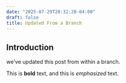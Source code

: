 ```yaml
---
date: "2025-07-29T20:32:20-04:00"
draft: false
title: Updated From a Branch
---
```

## Introduction

we've updated this post from within a branch.

This is **bold** text, and this is *emphasized* text.

